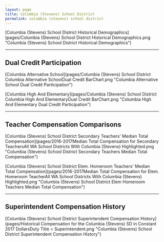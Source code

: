 ```yaml
---
layout: page
title: Columbia (Stevens) School District
permalink: columbia (stevens) school district
---
```



[Columbia (Stevens) School District Historical Demographics](pages/Columbia (Stevens) School District Historical Demographics.png "Columbia (Stevens) School District Historical Demographics")

___

## Dual Credit Participation

[Columbia Alternative School](pages/Columbia (Stevens) School District Columbia Alternative SchoolDual Credit BarChart.png "Columbia Alternative School Dual Credit Participation")

[Columbia High And Elementary](pages/Columbia (Stevens) School District Columbia High And ElementaryDual Credit BarChart.png "Columbia High And Elementary Dual Credit Participation")


___

## Teacher Compensation Comparisons

[Columbia (Stevens) School District Secondary Teachers' Median Total Compensation](pages/2016-2017Median Total Compensation for Secondary TeachersAll WA School Districts With Columbia (Stevens) Highlighted.png "Columbia (Stevens) School District Secondary Teachers Median Total Compensation")

[Columbia (Stevens) School District Elem. Homeroom Teachers' Median Total Compensation](pages/2016-2017Median Total Compensation for Elem. Homeroom TeacherAll WA School Districts With Columbia (Stevens) Highlighted.png "Columbia (Stevens) School District Elem Homeroom Teachers Median Total Compensation")


___

## Superintendent Compensation History

[Columbia (Stevens) School District Superintendent Compensation History](pages/Historical Compensation for the Columbia (Stevens) SD in Constant 2017 DollarsDuty Title = Superintendent.png "Columbia (Stevens) School District Superintendent Compensation History")


